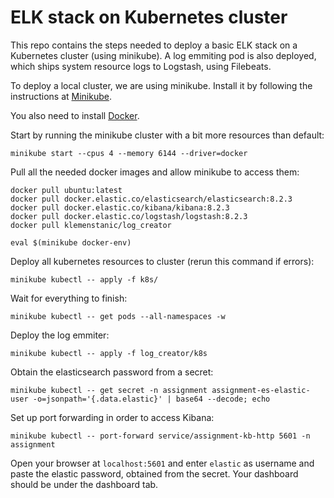 # ELK stack on Kubernetes cluster
This repo contains the steps needed to deploy a basic ELK stack on a Kubernetes cluster (using minikube). A log emmiting pod is also deployed, which ships system resource logs to Logstash, using Filebeats. 

To deploy a local cluster, we are using minikube. Install it by following the instructions at [Minikube](https://minikube.sigs.k8s.io/docs/start/). 

You also need to install [Docker](https://docs.docker.com/get-docker/).

Start by running the minikube cluster with a bit more resources than default:
```
minikube start --cpus 4 --memory 6144 --driver=docker
```

Pull all the needed docker images and allow minikube to access them:
```
docker pull ubuntu:latest
docker pull docker.elastic.co/elasticsearch/elasticsearch:8.2.3
docker pull docker.elastic.co/kibana/kibana:8.2.3
docker pull docker.elastic.co/logstash/logstash:8.2.3
docker pull klemenstanic/log_creator

eval $(minikube docker-env)
```

Deploy all kubernetes resources to cluster (rerun this command if errors):
```
minikube kubectl -- apply -f k8s/
```

Wait for everything to finish:
```
minikube kubectl -- get pods --all-namespaces -w
```


Deploy the log emmiter:
```
minikube kubectl -- apply -f log_creator/k8s
```

Obtain the elasticsearch password from a secret:
```
minikube kubectl -- get secret -n assignment assignment-es-elastic-user -o=jsonpath='{.data.elastic}' | base64 --decode; echo
```

Set up port forwarding in order to access Kibana:
```
minikube kubectl -- port-forward service/assignment-kb-http 5601 -n assignment
```

Open your browser at `localhost:5601` and enter `elastic` as username and paste the elastic password, obtained from the secret. Your dashboard should be under the dashboard tab.
